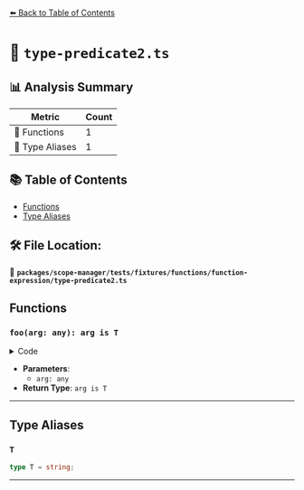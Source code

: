 [⬅️ Back to Table of Contents](../../../../../../index.md)

# 📄 `type-predicate2.ts`

## 📊 Analysis Summary

| Metric | Count |
|--------|-------|
| 🔧 Functions | 1 |
| 📑 Type Aliases | 1 |

## 📚 Table of Contents

- [Functions](#functions)
- [Type Aliases](#type-aliases)

## 🛠️ File Location:
📂 **`packages/scope-manager/tests/fixtures/functions/function-expression/type-predicate2.ts`**

## Functions

### `foo(arg: any): arg is T`

<details><summary>Code</summary>

```ts
function (arg: any): arg is T {
  return typeof arg === 'string';
}
```
</details>

- **Parameters**:
  - `arg: any`
- **Return Type**: `arg is T`

---

## Type Aliases

### `T`

```ts
type T = string;
```


---